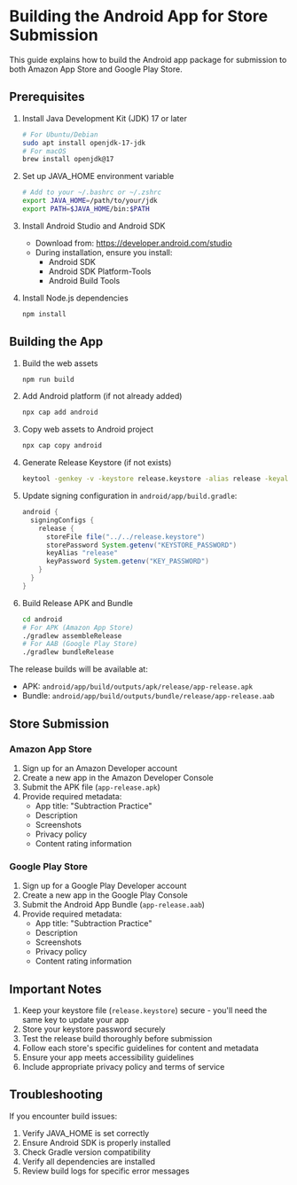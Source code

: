 # Building the Android App for Store Submission

This guide explains how to build the Android app package for submission to both Amazon App Store and Google Play Store.

## Prerequisites

1. Install Java Development Kit (JDK) 17 or later
   ```bash
   # For Ubuntu/Debian
   sudo apt install openjdk-17-jdk
   # For macOS
   brew install openjdk@17
   ```

2. Set up JAVA_HOME environment variable
   ```bash
   # Add to your ~/.bashrc or ~/.zshrc
   export JAVA_HOME=/path/to/your/jdk
   export PATH=$JAVA_HOME/bin:$PATH
   ```

3. Install Android Studio and Android SDK
   - Download from: https://developer.android.com/studio
   - During installation, ensure you install:
     - Android SDK
     - Android SDK Platform-Tools
     - Android Build Tools

4. Install Node.js dependencies
   ```bash
   npm install
   ```

## Building the App

1. Build the web assets
   ```bash
   npm run build
   ```

2. Add Android platform (if not already added)
   ```bash
   npx cap add android
   ```

3. Copy web assets to Android project
   ```bash
   npx cap copy android
   ```

4. Generate Release Keystore (if not exists)
   ```bash
   keytool -genkey -v -keystore release.keystore -alias release -keyalg RSA -keysize 2048 -validity 10000
   ```

5. Update signing configuration in `android/app/build.gradle`:
   ```gradle
   android {
     signingConfigs {
       release {
         storeFile file("../../release.keystore")
         storePassword System.getenv("KEYSTORE_PASSWORD")
         keyAlias "release"
         keyPassword System.getenv("KEY_PASSWORD")
       }
     }
   }
   ```

6. Build Release APK and Bundle
   ```bash
   cd android
   # For APK (Amazon App Store)
   ./gradlew assembleRelease
   # For AAB (Google Play Store)
   ./gradlew bundleRelease
   ```

The release builds will be available at:
- APK: `android/app/build/outputs/apk/release/app-release.apk`
- Bundle: `android/app/build/outputs/bundle/release/app-release.aab`

## Store Submission

### Amazon App Store
1. Sign up for an Amazon Developer account
2. Create a new app in the Amazon Developer Console
3. Submit the APK file (`app-release.apk`)
4. Provide required metadata:
   - App title: "Subtraction Practice"
   - Description
   - Screenshots
   - Privacy policy
   - Content rating information

### Google Play Store
1. Sign up for a Google Play Developer account
2. Create a new app in the Google Play Console
3. Submit the Android App Bundle (`app-release.aab`)
4. Provide required metadata:
   - App title: "Subtraction Practice"
   - Description
   - Screenshots
   - Privacy policy
   - Content rating information

## Important Notes

1. Keep your keystore file (`release.keystore`) secure - you'll need the same key to update your app
2. Store your keystore password securely
3. Test the release build thoroughly before submission
4. Follow each store's specific guidelines for content and metadata
5. Ensure your app meets accessibility guidelines
6. Include appropriate privacy policy and terms of service

## Troubleshooting

If you encounter build issues:
1. Verify JAVA_HOME is set correctly
2. Ensure Android SDK is properly installed
3. Check Gradle version compatibility
4. Verify all dependencies are installed
5. Review build logs for specific error messages
